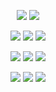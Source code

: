 <div align="center"> 

  ![](https://komarev.com/ghpvc/?username=LoveCrime&style=flat&color=brightgreen&base=19274) ![](https://gifcity.carrd.co/assets/images/gallery270/4201aaba.gif?v=49903ca7)
<p align="center">
<img src=https://gifcity.carrd.co/assets/images/gallery18/33b6e7f8.gif?v=49903ca7> <img src=https://gifcity.carrd.co/assets/images/gallery18/cb0f5b2c.gif?v=49903ca7> <img src=https://gifcity.carrd.co/assets/images/gallery18/9af7c1cf.gif?v=49903ca7>
<p align="center">
<img src=https://gifcity.carrd.co/assets/images/gallery18/c0435d97.gif?v=49903ca7> <img src=https://gifcity.carrd.co/assets/images/gallery18/8ec7e16e.gif?v=49903ca7> <img src=https://gifcity.carrd.co/assets/images/gallery18/e87e8a26.gif?v=49903ca7>
<p align="center">
<img src=https://gifcity.carrd.co/assets/images/gallery131/dc35a8ff.gif?v=49903ca7> <img src=https://gifcity.carrd.co/assets/images/gallery131/329cf694.png?v=49903ca7> <img src=https://gifcity.carrd.co/assets/images/gallery131/1cb6bc36.gif?v=49903ca7>
